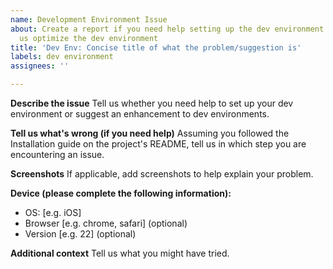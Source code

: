 ```yaml
---
name: Development Environment Issue
about: Create a report if you need help setting up the dev environment or to help
  us optimize the dev environment
title: 'Dev Env: Concise title of what the problem/suggestion is'
labels: dev environment
assignees: ''

---
```


**Describe the issue**
Tell us whether you need help to set up your dev environment or suggest an enhancement to dev environments.

**Tell us what's wrong (if you need help)**
Assuming you followed the Installation guide on the project's README, tell us in which step you are encountering an issue.


**Screenshots**
If applicable, add screenshots to help explain your problem.

**Device (please complete the following information):**
 - OS: [e.g. iOS]
 - Browser [e.g. chrome, safari] (optional)
 - Version [e.g. 22] (optional)

**Additional context**
Tell us what you might have tried.
